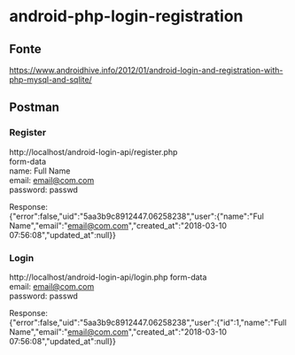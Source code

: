 # android-php-login-registration  
## Fonte  
https://www.androidhive.info/2012/01/android-login-and-registration-with-php-mysql-and-sqlite/  
  
## Postman  
### Register  
http://localhost/android-login-api/register.php  
form-data  
name: Full Name  
email: email@com.com  
password: passwd  

Response:  
{"error":false,"uid":"5aa3b9c8912447.06258238","user":{"name":"Ful Name","email":"email@com.com","created_at":"2018-03-10 07:56:08","updated_at":null}}

### Login  
http://localhost/android-login-api/login.php
form-data  
email: email@com.com  
password: passwd  

Response:  
{"error":false,"uid":"5aa3b9c8912447.06258238","user":{"id":1,"name":"Full Name","email":"email@com.com","created_at":"2018-03-10 07:56:08","updated_at":null}}